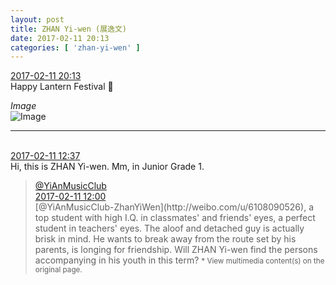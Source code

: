 ```yaml
---
layout: post
title: ZHAN Yi-wen (展逸文)
date: 2017-02-11 20:13
categories: [ 'zhan-yi-wen' ]
---
```


<div class="weibo-info">
  <a href="http://weibo.com/6108090526/Ev1FqslwU">2017-02-11 20:13</a>
</div>  
Happy Lantern Festival 🏮

<!-- more -->

*Image*  
![Image](http://wx3.sinaimg.cn/mw690/006FmVn8gy1fcmsi31r9jj30ef0jy400.jpg)

---

<br />
<div class="weibo-info">
  <a href="http://weibo.com/6108090526/Ev1FqslwU">2017-02-11 12:37</a>
</div>  
Hi, this is ZHAN Yi-wen. Mm, in Junior Grade 1.

> <div class="weibo-post-name">
>   <a href="http://weibo.com/u/6094546964">@YiAnMusicClub</a>
> </div>
> <div class="weibo-info">
>   <a href="http://weibo.com/6094546964/Ev1qkyPtk">2017-02-11 12:00</a>
> </div>  
> [@YiAnMusicClub-ZhanYiWen](http://weibo.com/u/6108090526), a top student with high I.Q. in classmates' and friends' eyes, a perfect student in teachers' eyes. The aloof and detached guy is actually brisk in mind. He wants to break away from the route set by his parents, is longing for friendship. Will ZHAN Yi-wen find the persons accompanying in his youth in this term?  
> <small>* View multimedia content(s) on the original page.</small>
